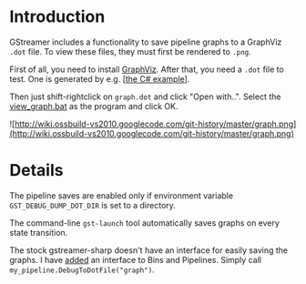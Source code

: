 # Introduction #

GStreamer includes a functionality to save pipeline graphs to a GraphViz `.dot` file. To view these files, they must first be rendered to `.png`.

First of all, you need to install [GraphViz](http://www.graphviz.org/Download_windows.php). After that, you need a `.dot` file to test. One is generated by e.g. [[the C# example](CSharpGettingStarted.md)].

Then just shift-rightclick on `graph.dot` and click "Open with..". Select the [view\_graph.bat](http://code.google.com/p/ossbuild-vs2010/source/browse/Examples/view_graph.bat) as the program and click OK.

![http://wiki.ossbuild-vs2010.googlecode.com/git-history/master/graph.png](http://wiki.ossbuild-vs2010.googlecode.com/git-history/master/graph.png)

# Details #

The pipeline saves are enabled only if environment variable `GST_DEBUG_DUMP_DOT_DIR` is set to a directory.

The command-line `gst-launch` tool automatically saves graphs on every state transition.

The stock gstreamer-sharp doesn't have an interface for easily saving the graphs. I have [added](http://code.google.com/p/ossbuild-vs2010/source/diff?spec=svn85f9aa4749d687a49a5629294f95e0b3b41aa96b&r=85f9aa4749d687a49a5629294f95e0b3b41aa96b&format=side&path=/Main/GStreamer/Source/gstreamer-sharp/gstreamer-sharp/Bin.custom) an interface to Bins and Pipelines. Simply call `my_pipeline.DebugToDotFile("graph")`.